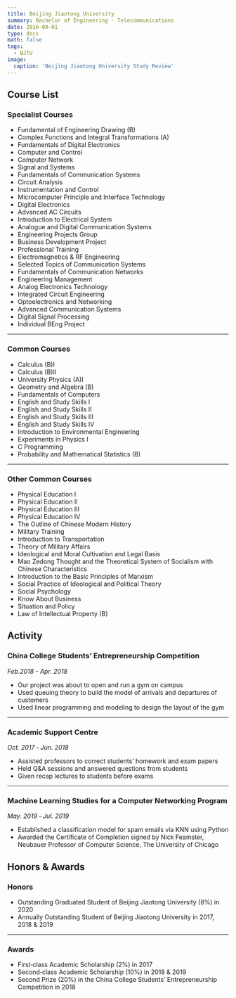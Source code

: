 ```yaml
---
title: Beijing Jiaotong University
summary: Bachelor of Engineering - Telecommunications
date: 2016-09-01
type: docs
math: false
tags:
  - BJTU
image:
  caption: 'Beijing Jiaotong University Study Review'
---
```


## Course List

### Specialist Courses

- Fundamental of Engineering Drawing (B)
- Complex Functions and Integral Transformations (A)
- Fundamentals of Digital Electronics
- Computer and Control
- Computer Network
- Signal and Systems
- Fundamentals of Communication Systems
- Circuit Analysis
- Instrumentation and Control
- Microcomputer Principle and Interface Technology
- Digital Electronics
- Advanced AC Circuits
- Introduction to Electrical System
- Analogue and Digital Communication Systems
- Engineering Projects Group
- Business Development Project
- Professional Training
- Electromagnetics & RF Engineering
- Selected Topics of Communication Systems
- Fundamentals of Communication Networks
- Engineering Management
- Analog Electronics Technology
- Integrated Circuit Engineering
- Optoelectronics and Networking
- Advanced Communication Systems
- Digital Signal Processing
- Individual BEng Project

---

### Common Courses

- Calculus (B)Ⅰ
- Calculus (B)Ⅱ
- University Physics (A)Ⅰ  
- Geometry and Algebra (B)
- Fundamentals of Computers
- English and Study Skills Ⅰ
- English and Study Skills Ⅱ
- English and Study Skills Ⅲ
- English and Study Skills Ⅳ
- Introduction to Environmental Engineering
- Experiments in Physics Ⅰ
- C Programming
- Probability and Mathematical Statistics (B)

---

### Other Common Courses

- Physical Education Ⅰ
- Physical Education Ⅱ
- Physical Education Ⅲ
- Physical Education Ⅳ
- The Outline of Chinese Modern History
- Military Training
- Introduction to Transportation
- Theory of Military Affairs
- Ideological and Moral Cultivation and Legal Basis
- Mao Zedong Thought and the Theoretical System of Socialism with Chinese Characteristics
- Introduction to the Basic Principles of Marxism
- Social Practice of Ideological and Political Theory
- Social Psychology
- Know About Business
- Situation and Policy
- Law of Intellectual Property (B)

## Activity

### China College Students’ Entrepreneurship Competition

_Feb.2018 - Apr. 2018_

- Our project was about to open and run a gym on campus
- Used queuing theory to build the model of arrivals and departures of customers
- Used linear programming and modeling to design the layout of the gym

---

### Academic Support Centre

_Oct. 2017 ‑ Jun. 2018_

- Assisted professors to correct students’ homework and exam papers
- Held Q&A sessions and answered questions from students
- Given recap lectures to students before exams

---

### Machine Learning Studies for a Computer Networking Program

_May. 2019 ‑ Jul. 2019_

- Established a classification model for spam emails via KNN using Python
- Awarded the Certificate of Completion signed by Nick Feamster, Neubauer Professor of Computer Science, The University of Chicago

## Honors & Awards

### Honors

- Outstanding Graduated Student of Beijing Jiaotong University (8%) in 2020
- Annually Outstanding Student of Beijing Jiaotong University in 2017, 2018 & 2019

---

### Awards

- First‑class Academic Scholarship (2%) in 2017
- Second‑class Academic Scholarship (10%) in 2018 & 2019
- Second Prize (20%) in the China College Students’ Entrepreneurship Competition in 2018
